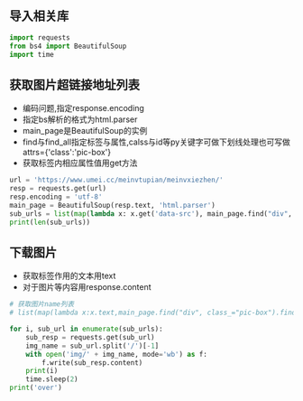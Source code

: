 ## 导入相关库
```py
import requests
from bs4 import BeautifulSoup
import time
```
## 获取图片超链接地址列表
- 编码问题,指定response.encoding
- 指定bs解析的格式为html.parser
- main_page是BeautifulSoup的实例
- find与find_all指定标签与属性,calss与id等py关键字可做下划线处理也可写做attrs={'class':'pic-box'}
- 获取标签内相应属性值用get方法

```py
url = 'https://www.umei.cc/meinvtupian/meinvxiezhen/'
resp = requests.get(url)
resp.encoding = 'utf-8'
main_page = BeautifulSoup(resp.text, 'html.parser')
sub_urls = list(map(lambda x: x.get('data-src'), main_page.find("div", class_="pic-box").find_all('img')))
print(len(sub_urls))
```
## 下载图片
- 获取标签作用的文本用text
- 对于图片等内容用response.content
```py
# 获取图片name列表
# list(map(lambda x:x.text,main_page.find("div", class_="pic-box").find_all('span')))

for i, sub_url in enumerate(sub_urls):
    sub_resp = requests.get(sub_url)
    img_name = sub_url.split('/')[-1]
    with open('img/' + img_name, mode='wb') as f:
        f.write(sub_resp.content)
    print(i)
    time.sleep(2)
print('over')
```

